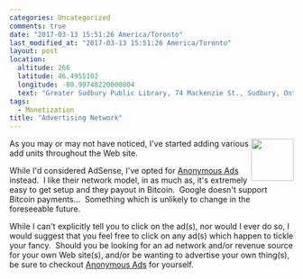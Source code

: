 ```yaml
---
categories: Uncategorized
comments: true
date: "2017-03-13 15:51:26 America/Toronto"
last_modified_at: "2017-03-13 15:51:26 America/Toronto"
layout: post
location:
  altitude: 266
  latitude: 46.4955102
  longitude: -80.99748220000004
  text: "Greater Sudbury Public Library, 74 Mackenzie St., Sudbury, Ontario, P3C 4X8, Canada"
tags:
  - Monetization
title: "Advertising Network"
---
```


<img alt="" height="75" src="{{ site.uri.assets }}/blog/2017/03/13/advertising-network/project-revenue_75x75.png" style="border: 0px; float: right;" width="75" />
As you may or may not have noticed, I've started adding various add units throughout the Web site.

While I'd considered AdSense, I've opted for <a href="{{ site.uri.shortURL }}/Anonymous-Ads" target="_blank" title="Anonymous Ads">Anonymous Ads</a> instead.&nbsp; I
like their network model, in as much as, it's extremely easy to get setup and they payout in Bitcoin.&nbsp; Google doesn't support Bitcoin
payments&hellip;&nbsp; Something which is unlikely to change in the foreseeable future.

While I can't explicitly tell you to click on the ad(s), nor would I ever do so, I would suggest that you feel free to click on any ad(s) which happen to
tickle your fancy.&nbsp; Should you be looking for an ad network and/or revenue source for your own Web site(s), and/or be wanting to advertise your own
thing(s), be sure to checkout <a href="{{ site.uri.shortURL }}/Anonymous-Ads" target="_blank" title="Anonymous Ads">Anonymous Ads</a> for yourself.
